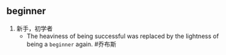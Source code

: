 ## beginner
1. 新手，初学者
   * The heaviness of being successful was replaced by the lightness of being a `beginner` again. #乔布斯 
